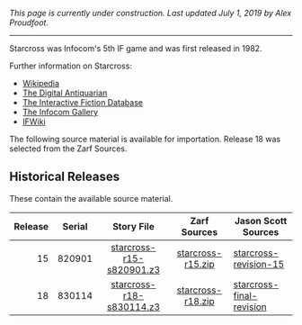 *This page is currently under construction. Last updated July 1, 2019 by Alex Proudfoot.*

----

Starcross was Infocom's 5th IF game and was first released in 1982.

Further information on Starcross:

* [Wikipedia](https://en.wikipedia.org/wiki/Starcross_(video_game))
* [The Digital Antiquarian](https://www.filfre.net/2012/09/starcross/)
* [The Interactive Fiction Database](https://ifdb.tads.org/viewgame?id=y42oje3ryqi6lohn)
* [The Infocom Gallery](http://infocom.elsewhere.org/gallery/starcross/starcross.html)
* [IFWiki](http://www.ifwiki.org/index.php/Starcross)

The following source material is available for importation. Release 18 was selected from the Zarf Sources.

## Historical Releases

These contain the available source material.

| Release | Serial | Story File                  | Zarf Sources        | Jason Scott Sources        |
| -------:|:------:|:---------------------------:|:-------------------:| -------------------------- |
|      15 | 820901 |  [starcross-r15-s820901.z3] | [starcross-r15.zip] | [starcross-revision-15]    |
|      18 | 830114 |  [starcross-r18-s830114.z3] | [starcross-r18.zip] | [starcross-final-revision] |

[starcross-r15-s820901.z3]: https://eblong.com/infocom/gamefiles/starcross-r15-s820901.z3
[starcross-r15.zip]: https://eblong.com/infocom/sources/starcross-r15.zip
[starcross-revision-15]: https://https://github.com/historicalsource/starcross/tree/f9f770f8c72a10c2f2ac4317c5e0e01e779c2f5b

[starcross-r18-s830114.z3]: https://eblong.com/infocom/gamefiles/starcross-r18-s830114.z3
[starcross-r18.zip]: https://eblong.com/infocom/sources/starcross-r18.zip
[starcross-final-revision]: https://github.com/historicalsource/starcross/tree/d4f87d5e34b1d6ea7f88b336054a500331383b11

